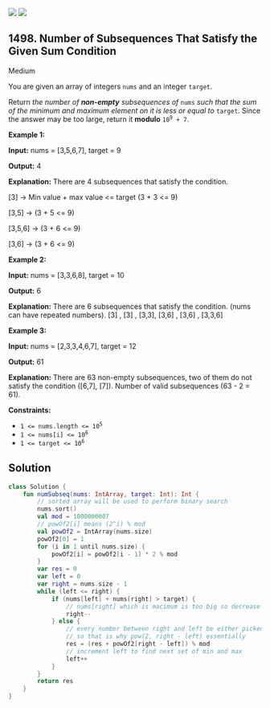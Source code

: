 [![](https://img.shields.io/github/stars/javadev/LeetCode-in-Kotlin?label=Stars&style=flat-square)](https://github.com/javadev/LeetCode-in-Kotlin)
[![](https://img.shields.io/github/forks/javadev/LeetCode-in-Kotlin?label=Fork%20me%20on%20GitHub%20&style=flat-square)](https://github.com/javadev/LeetCode-in-Kotlin/fork)

## 1498\. Number of Subsequences That Satisfy the Given Sum Condition

Medium

You are given an array of integers `nums` and an integer `target`.

Return _the number of **non-empty** subsequences of_ `nums` _such that the sum of the minimum and maximum element on it is less or equal to_ `target`. Since the answer may be too large, return it **modulo** <code>10<sup>9</sup> + 7</code>.

**Example 1:**

**Input:** nums = [3,5,6,7], target = 9

**Output:** 4

**Explanation:** There are 4 subsequences that satisfy the condition.

[3] -> Min value + max value <= target (3 + 3 <= 9)

[3,5] -> (3 + 5 <= 9)

[3,5,6] -> (3 + 6 <= 9)

[3,6] -> (3 + 6 <= 9)

**Example 2:**

**Input:** nums = [3,3,6,8], target = 10

**Output:** 6

**Explanation:** There are 6 subsequences that satisfy the condition. (nums can have repeated numbers). [3] , [3] , [3,3], [3,6] , [3,6] , [3,3,6]

**Example 3:**

**Input:** nums = [2,3,3,4,6,7], target = 12

**Output:** 61

**Explanation:** There are 63 non-empty subsequences, two of them do not satisfy the condition ([6,7], [7]). Number of valid subsequences (63 - 2 = 61).

**Constraints:**

*   <code>1 <= nums.length <= 10<sup>5</sup></code>
*   <code>1 <= nums[i] <= 10<sup>6</sup></code>
*   <code>1 <= target <= 10<sup>6</sup></code>

## Solution

```kotlin
class Solution {
    fun numSubseq(nums: IntArray, target: Int): Int {
        // sorted array will be used to perform binary search
        nums.sort()
        val mod = 1000000007
        // powOf2[i] means (2^i) % mod
        val powOf2 = IntArray(nums.size)
        powOf2[0] = 1
        for (i in 1 until nums.size) {
            powOf2[i] = powOf2[i - 1] * 2 % mod
        }
        var res = 0
        var left = 0
        var right = nums.size - 1
        while (left <= right) {
            if (nums[left] + nums[right] > target) {
                // nums[right] which is macimum is too big so decrease it
                right--
            } else {
                // every number between right and left be either picked or not picked
                // so that is why pow(2, right - left) essentially
                res = (res + powOf2[right - left]) % mod
                // increment left to find next set of min and max
                left++
            }
        }
        return res
    }
}
```